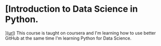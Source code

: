 # [Introduction to Data Science in Python.
]([url](https://www.coursera.org/learn/python-data-analysis))
This course is taught on coursera and I'm learning how to use better GitHub at the same time I'm learning Python for Data Science.
